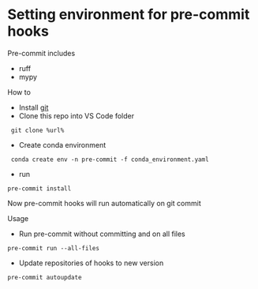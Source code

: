 # Setting environment for pre-commit hooks

Pre-commit includes 
 - ruff
 - mypy

How to
 - Install [git](https://git-scm.com/)
 - Clone this repo into VS Code folder
``` shell
 git clone %url% 
```
 - Create conda environment
``` shell
 conda create env -n pre-commit -f conda_environment.yaml
```
 - run
``` shell
pre-commit install 
```

Now pre-commit hooks will run automatically on git commit


Usage
 - Run pre-commit without committing and on all files
``` shell
pre-commit run --all-files
```
 - Update repositories of hooks to new version
``` shell
pre-commit autoupdate
```

